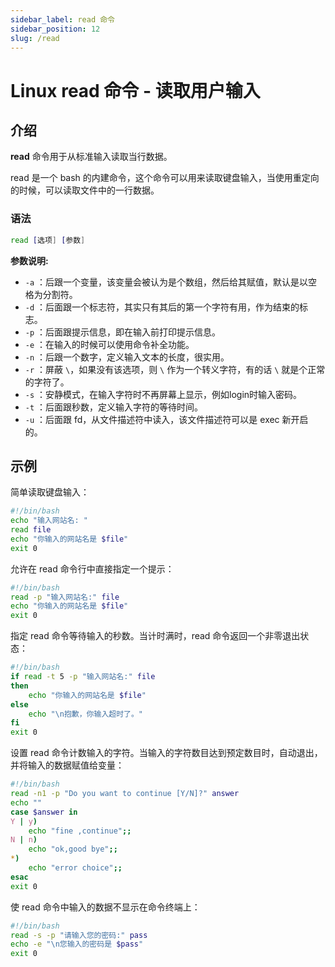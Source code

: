 ```yaml
---
sidebar_label: read 命令
sidebar_position: 12
slug: /read
---
```


# Linux read 命令 - 读取用户输入



## 介绍

**read** 命令用于从标准输入读取当行数据。

read 是一个 bash 的内建命令，这个命令可以用来读取键盘输入，当使用重定向的时候，可以读取文件中的一行数据。

### 语法

```bash
read [选项] [参数]
```

**参数说明:**

- `-a` ：后跟一个变量，该变量会被认为是个数组，然后给其赋值，默认是以空格为分割符。
- `-d` ：后面跟一个标志符，其实只有其后的第一个字符有用，作为结束的标志。
- `-p` ：后面跟提示信息，即在输入前打印提示信息。
- `-e` ：在输入的时候可以使用命令补全功能。
- `-n` ：后跟一个数字，定义输入文本的长度，很实用。
- `-r` ：屏蔽 `\`，如果没有该选项，则 `\` 作为一个转义字符，有的话 `\` 就是个正常的字符了。
- `-s` ：安静模式，在输入字符时不再屏幕上显示，例如login时输入密码。
- `-t` ：后面跟秒数，定义输入字符的等待时间。
- `-u` ：后面跟 fd，从文件描述符中读入，该文件描述符可以是 exec 新开启的。



## 示例

简单读取键盘输入：

```bash
#!/bin/bash
echo "输入网站名: "
read file
echo "你输入的网站名是 $file"
exit 0
```

允许在 read 命令行中直接指定一个提示：

```bash
#!/bin/bash 
read -p "输入网站名:" file 
echo "你输入的网站名是 $file"  
exit 0
```

指定 read 命令等待输入的秒数。当计时满时，read 命令返回一个非零退出状态：

```bash
#!/bin/bash 
if read -t 5 -p "输入网站名:" file 
then
	echo "你输入的网站名是 $file" 
else     
	echo "\n抱歉，你输入超时了。" 
fi 
exit 0
```

设置 read 命令计数输入的字符。当输入的字符数目达到预定数目时，自动退出，并将输入的数据赋值给变量：

```bash
#!/bin/bash 
read -n1 -p "Do you want to continue [Y/N]?" answer
echo ""
case $answer in 
Y | y)       
	echo "fine ,continue";; 
N | n)       
	echo "ok,good bye";; 
*)      
	echo "error choice";;  
esac 
exit 0
```

使 read 命令中输入的数据不显示在命令终端上：

```bash
#!/bin/bash 
read -s -p "请输入您的密码:" pass 
echo -e "\n您输入的密码是 $pass" 
exit 0
```

